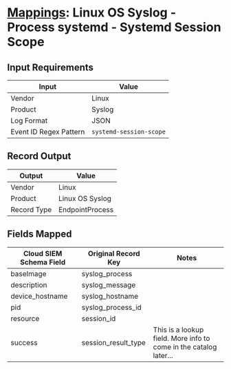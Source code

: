 # [Mappings](README.md): Linux OS Syslog - Process systemd - Systemd Session Scope

## Input Requirements

|Input|Value|
|-----|-----|
|Vendor|Linux|
|Product|Syslog|
|Log Format|JSON|
|Event ID Regex Pattern|`systemd-session-scope`|

## Record Output

|Output|Value|
|------|-----|
|Vendor|Linux|
|Product|Linux OS Syslog|
|Record Type|EndpointProcess|

## Fields Mapped

|Cloud SIEM Schema Field|Original Record Key|Notes|
|-----------------------|-------------------|-----|
|baseImage|syslog_process||
|description|syslog_message||
|device_hostname|syslog_hostname||
|pid|syslog_process_id||
|resource|session_id||
|success|session_result_type|This is a lookup field. More info to come in the catalog later...|

